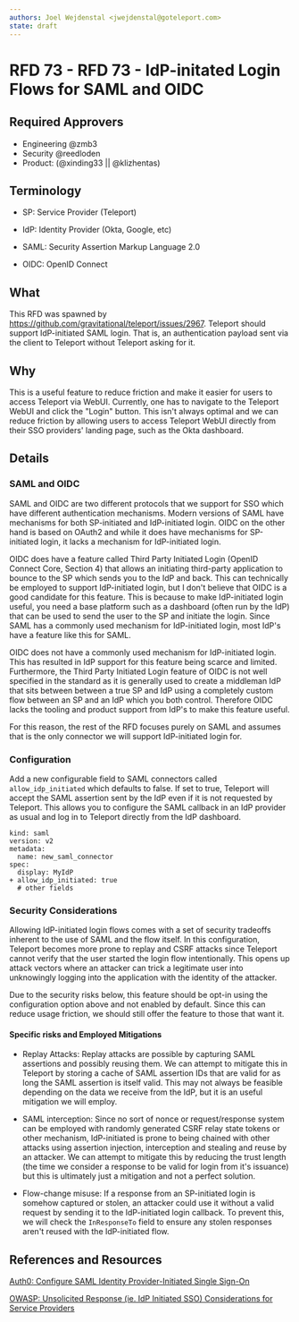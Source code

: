 ```yaml
---
authors: Joel Wejdenstal <jwejdenstal@goteleport.com>
state: draft
---
```


# RFD 73 - RFD 73 - IdP-initated Login Flows for SAML and OIDC

## Required Approvers

* Engineering @zmb3
* Security @reedloden
* Product: (@xinding33 || @klizhentas)

## Terminology

- SP: Service Provider (Teleport)

- IdP: Identity Provider (Okta, Google, etc)

- SAML: Security Assertion Markup Language 2.0

- OIDC: OpenID Connect

## What

This RFD was spawned by https://github.com/gravitational/teleport/issues/2967. Teleport should support IdP-initiated SAML login. That is, an authentication payload sent via the client to Teleport without Teleport asking for it.

## Why

This is a useful feature to reduce friction and make it easier for users to access Teleport via WebUI. Currently, one has to navigate to the Teleport WebUI and click the "Login" button. This isn't always optimal and we can reduce friction by allowing users to access Teleport WebUI directly from their SSO providers' landing page, such as the Okta dashboard.

## Details

### SAML and OIDC

SAML and OIDC are two different protocols that we support for SSO which have different authentication mechanisms. Modern versions of SAML have mechanisms for both SP-initiated and IdP-initiated login. OIDC on the other hand is based on OAuth2 and while it does have mechanisms for SP-initiated login, it lacks a mechanism for IdP-initiated login.

OIDC does have a feature called Third Party Initiated Login (OpenID Connect Core, Section 4) that allows an initiating third-party application to bounce to the SP which sends you to the IdP and back. This can technically be employed to support IdP-initiated login, but I don't believe that OIDC is a good candidate for this feature. This is because to make IdP-initiated login useful, you need a base platform such as a dashboard (often run by the IdP) that can be used to send the user to the SP and initiate the login. Since SAML has a commonly used mechanism for IdP-initiated login, most IdP's have a feature like this for SAML.

OIDC does not have a commonly used mechanism for IdP-initiated login. This has resulted in IdP support for this feature being scarce and limited. Furthermore, the Third Party Initiated Login feature of OIDC is not well specified in the standard as it is generally used to create a middleman IdP that sits between between a true SP and IdP using a completely custom flow between an SP and an IdP which you both control. Therefore OIDC lacks the tooling and product support from IdP's to make this feature useful.

For this reason, the rest of the RFD focuses purely on SAML and assumes that is the only connector we will support IdP-initiated login for.

### Configuration

Add a new configurable field to SAML connectors called `allow_idp_initiated` which defaults to false. If set to true, Teleport will accept the SAML assertion sent by the IdP even if it is not requested by Teleport. This allows you to configure the SAML callback in an IdP provider as usual and log in to Teleport directly from the IdP dashboard.

```
kind: saml
version: v2
metadata:
  name: new_saml_connector
spec:
  display: MyIdP
+ allow_idp_initiated: true
  # other fields
```

### Security Considerations

Allowing IdP-initiated login flows comes with a set of security tradeoffs inherent to the use of SAML and the flow itself. In this configuration, Teleport becomes more prone to replay and CSRF attacks since Teleport cannot verify that the user started the login flow intentionally. This opens up attack vectors where an attacker can trick a legitimate user into unknowingly logging into the application with the identity of the attacker.

Due to the security risks below, this feature should be opt-in using the configuration option above and not enabled by default. Since this can reduce usage friction, we should still offer the feature to those that want it.

#### Specific risks and Employed Mitigations

- Replay Attacks: Replay attacks are possible by capturing SAML assertions and possibly reusing them. We can attempt to mitigate this in Teleport by storing a cache of SAML assertion IDs that are valid for as long the SAML assertion is itself valid. This may not always be feasible depending on the data we receive from the IdP, but it is an useful mitigation we will employ.

- SAML interception: Since no sort of nonce or request/response system can be employed with randomly generated CSRF relay state tokens or other mechanism, IdP-initiated is prone to being chained with other attacks using assertion injection, interception and stealing and reuse by an attacker. We can attempt to mitigate this by reducing the trust length (the time we consider a response to be valid for login from it's issuance) but this is ultimately just a mitigation and not a perfect solution.

- Flow-change misuse: If a response from an SP-initiated login is somehow captured or stolen, an attacker could use it without a valid request by sending it to the IdP-initiated login callback. To prevent this, we will check the `InResponseTo` field to ensure any stolen responses aren't reused with the IdP-initiated flow.

## References and Resources

[Auth0: Configure SAML Identity Provider-Initiated Single Sign-On](https://auth0.com/docs/authenticate/protocols/saml/saml-sso-integrations/identity-provider-initiated-single-sign-on)

[OWASP: Unsolicited Response (ie. IdP Initiated SSO) Considerations for Service Providers](https://cheatsheetseries.owasp.org/cheatsheets/SAML_Security_Cheat_Sheet.html#unsolicited-response-ie-idp-initiated-sso-considerations-for-service-providers)
